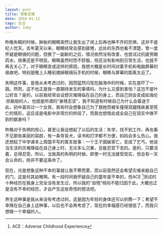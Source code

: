 ```yaml
---
layout: post
title: 想象苦难
date: 2018-01-12
tags: 生活
author: Juby
---
```

昨晚失眠的时候，肿胀的眼睛突然让我生出了闭上后再也睁不开的恐惧，这并不是杞人忧天。去年夏天以来，眼睛经常会感到疲倦，远处的东西也看不清楚，曾一度怀疑是眼镜的问题，但换了一副新的之后，情况依然没有改善，也尝试过抗疲劳眼药水，效果还是不明显。眼睛虽然时而不舒服，但还没有影响到日常生活，也就不再去关心了。对于眼睛变成这样的原因，我想大概是长时间对着手机和电脑屏幕的缘故吧，特别是晚上入睡前摘掉眼镜玩手机的时候，眼睛与屏幕的距离太近了。

失明这件事，是我从未考虑过的，因而猛然闪现在脑海中的时候，实在是吓了一跳。然而，这不也正是我一直期待发生的事情吗，为什么又感到害怕？这岂不是叶公好龙？是的，以前我经常会设想灾难降临在自己的身上，而自己则会变成如海伦·凯勒般的人，也就是所谓的“身残志坚”，我不知道有时候自己为什么会着迷于此。初中喜欢过一个女孩，我有时会想象自己为了救她而被车撞得双腿残疾甚至死亡的情形，这应该是电影中非常烂的桥段了，而我也想借此成全自己在现实中做不到的献身吗？

昨晚对于失明的担心，甚至让我设想起了以后的生活：失学，找不到工作，再也看不见那些美丽的容颜，有一条导盲犬，读书和打字都不方便，妈妈会多么伤心。我还想起了中学课本上周国平写的寓言故事：一个王子国破家亡，变成了乞丐，他说当生活的灾难降临在自己身上时，无论多么沉重，总能忍受下去的。是的，只要活着，总得忍受。所以，当我真的失明的时候，即使一时无法接受现实，但总有一天会认命的，除非不要这条命了。

现在，光是想象这种不幸的事就让我不寒而栗，而以前竟然还会希望灾难来敲自己的门，这是何其幼稚啊。有一段时间我怀疑自己的童年是不幸的，但ACE [^1]测试的十种经历在我身上完全没有发生过，所以我的“自残”倾向不能归因于此，大概也正是没有不幸的经历，才会产生这些奇怪的想法吧。

养生这种事是我从来没有考虑过的，这是因为年轻的身体还可以折腾一下；希望不幸降在自己身上这种事，以后也不会再考虑了，现在的幸福感已经很低了，而我只想做一个幸福的人。

[^1]:	ACE：Adverse Childhood Experience


